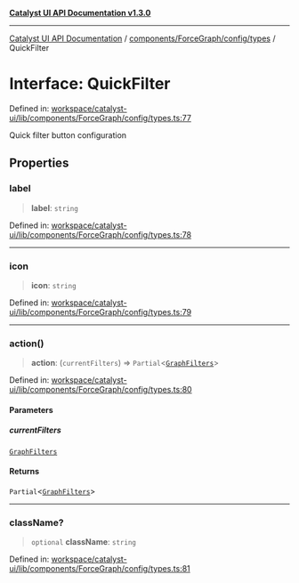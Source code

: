 [**Catalyst UI API Documentation v1.3.0**](../../../../../README.md)

---

[Catalyst UI API Documentation](../../../../../README.md) / [components/ForceGraph/config/types](../README.md) / QuickFilter

# Interface: QuickFilter

Defined in: [workspace/catalyst-ui/lib/components/ForceGraph/config/types.ts:77](https://github.com/TheBranchDriftCatalyst/catalyst-ui/blob/main/lib/components/ForceGraph/config/types.ts#L77)

Quick filter button configuration

## Properties

### label

> **label**: `string`

Defined in: [workspace/catalyst-ui/lib/components/ForceGraph/config/types.ts:78](https://github.com/TheBranchDriftCatalyst/catalyst-ui/blob/main/lib/components/ForceGraph/config/types.ts#L78)

---

### icon

> **icon**: `string`

Defined in: [workspace/catalyst-ui/lib/components/ForceGraph/config/types.ts:79](https://github.com/TheBranchDriftCatalyst/catalyst-ui/blob/main/lib/components/ForceGraph/config/types.ts#L79)

---

### action()

> **action**: (`currentFilters`) => `Partial`\<[`GraphFilters`](../../../types/filterTypes/interfaces/GraphFilters.md)\>

Defined in: [workspace/catalyst-ui/lib/components/ForceGraph/config/types.ts:80](https://github.com/TheBranchDriftCatalyst/catalyst-ui/blob/main/lib/components/ForceGraph/config/types.ts#L80)

#### Parameters

##### currentFilters

[`GraphFilters`](../../../types/filterTypes/interfaces/GraphFilters.md)

#### Returns

`Partial`\<[`GraphFilters`](../../../types/filterTypes/interfaces/GraphFilters.md)\>

---

### className?

> `optional` **className**: `string`

Defined in: [workspace/catalyst-ui/lib/components/ForceGraph/config/types.ts:81](https://github.com/TheBranchDriftCatalyst/catalyst-ui/blob/main/lib/components/ForceGraph/config/types.ts#L81)

